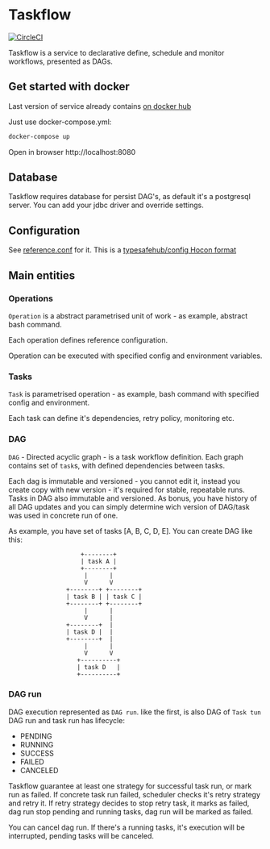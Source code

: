 # Taskflow

[![CircleCI](https://circleci.com/gh/mitallast/taskflow.svg?style=svg)](https://circleci.com/gh/mitallast/taskflow)

Taskflow is a service to declarative define, schedule and monitor workflows, presented as DAGs.

## Get started with docker

Last version of service already contains [on docker hub](https://hub.docker.com/r/mitallast/taskflow/)

Just use docker-compose.yml:
```sh
docker-compose up
```

Open in browser http://localhost:8080

## Database

Taskflow requires database for persist DAG's, as default it's a postgresql server.
You can add your jdbc driver and override settings.

## Configuration

See [reference.conf](https://github.com/mitallast/taskflow/src/main/resources/reference.conf) for it.
This is a [typesafehub/config Hocon format](https://github.com/typesafehub/config)

## Main entities

### Operations

`Operation` is a abstract parametrised unit of work - as example, abstract bash command.

Each operation defines reference configuration.

Operation can be executed with specified config and environment variables.

### Tasks

`Task` is parametrised operation - as example, bash command with specified config and environment.

Each task can define it's dependencies, retry policy, monitoring etc.

### DAG

`DAG` - Directed acyclic graph - is a task workflow definition.
Each graph contains set of `task`s, with defined dependencies between tasks.

Each dag is immutable and versioned - you cannot edit it, instead you create copy with new version -
it's required for stable, repeatable runs. Tasks in DAG also immutable and versioned. As bonus, you have
history of all DAG updates and you can simply determine wich version of DAG/task was used in concrete run of one.

As example, you have set of tasks [A, B, C, D, E].
You can create DAG like this:

```
                    +--------+
                    | task A |
                    +--------+
                     |      |
                     V      V
                +--------+ +--------+
                | task B | | task C |
                +--------+ +--------+
                     |      |
                     V      |
                +--------+  |
                | task D |  |
                +--------+  |
                     |      |
                     V      V
                   +----------+
                   | task D   |
                   +----------+

```

### DAG run

DAG execution represented as `DAG run`. like the first, is also DAG of `Task tun`
DAG run and task run has lifecycle:
 - PENDING
 - RUNNING
 - SUCCESS
 - FAILED
 - CANCELED

Taskflow guarantee at least one strategy for successful task run, or mark run as failed.
If concrete task run failed, scheduler checks it's retry strategy and retry it.
If retry strategy decides to stop retry task, it marks as failed, dag run stop pending and running tasks,
dag run will be marked as failed.

You can cancel dag run. If there's a running tasks, it's execution will be interrupted, pending tasks will be canceled.